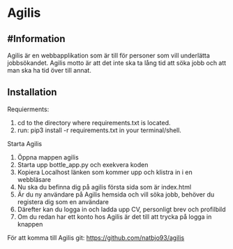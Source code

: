 # Agilis
#Information
-----------
Agilis är en webbapplikation som är till för personer som vill underlätta jobbsökandet.
Agilis motto är att det inte ska ta lång tid att söka jobb och att man ska ha tid över till annat.

## Installation
Requierments: 
1. cd to the directory where requirements.txt is located.
2. run: pip3 install -r requirements.txt in your terminal/shell.

Starta Agilis
1. Öppna mappen agilis
2. Starta upp bottle_app.py och exekvera koden
3. Kopiera Localhost länken som kommer upp och klistra in i en webbläsare
4. Nu ska du befinna dig på agilis första sida som är index.html
4. Är du ny användare på Agilis hemsida och vill söka jobb, behöver du registera dig som en användare
5. Därefter kan du logga in och ladda upp CV, personligt brev och profilbild
6. Om du redan har ett konto hos Agilis är det till att trycka på logga in knappen

För att komma till Agilis git: https://github.com/natbjo93/agilis
